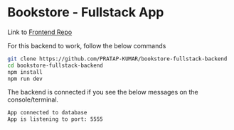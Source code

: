 # Bookstore - Fullstack App

Link to [Frontend Repo](https://github.com/PRATAP-KUMAR/bookstore-fullstack-frontend)

For this backend to work, follow the below commands
```bash
git clone https://github.com/PRATAP-KUMAR/bookstore-fullstack-backend
cd bookstore-fullstack-backend
npm install
npm run dev
```

The backend is connected if you see the below messages on the console/terminal.
```bash
App connected to database
App is listening to port: 5555
```
